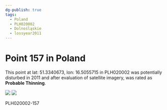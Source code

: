 ```yaml
---
dg-publish: true
tags:
  - Poland
  - PLH020002
  - Dolnośląskie
  - lossyear2011
---
```


# Point 157 in Poland

This point at lat: 51.3340673, lon: 16.5055715 in PLH020002 was potentially disturbed in 2011 and after evaluation of satellite imagery, was rated as **Probable Thinning**.

<div class='juxtapose' data-showcredits='false'>
<img src='https://baserow-backend-production20240528124524339000000001.s3.amazonaws.com/user_files/IGgcSk2k8MetfMU38IXiM7NUTmvTYck2_b4c1adaccbf11ea2f55c1606f696d4933fa7c2e7b77f0db0bc97262b65ad3070.png' data-label='July 2010' />
<img src='https://baserow-backend-production20240528124524339000000001.s3.amazonaws.com/user_files/revjTLEFaWnpxqc0f6Udwko65hMiUbsI_7ded0a4cddae4f2b83642c92fbe4a03d973b656e6c64aa2ddec0d05e94779e2b.png' data-label='April 2022' />
</div>

PLH020002-157
